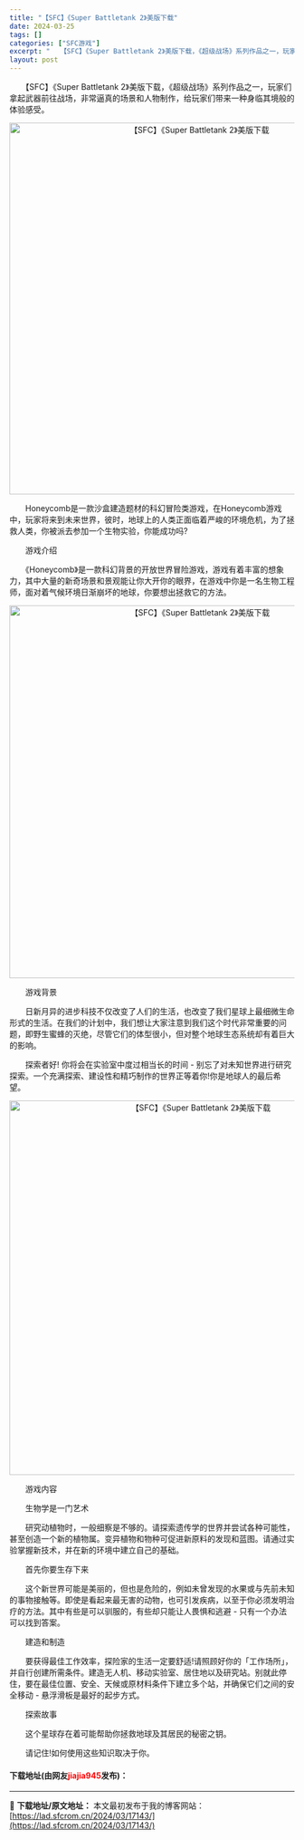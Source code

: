 ```yaml
---
title: "【SFC】《Super Battletank 2》美版下载"
date: 2024-03-25
tags: []
categories: ["SFC游戏"]
excerpt: "　　【SFC】《Super Battletank 2》美版下载，《超级战场》系列作品之一，玩家们拿起武器前往战场，非常逼真的场景和人物制作，给玩家们带来一种身临其境般的体验感受。 　　Honeycomb是一款沙盒建造题材的科幻冒险类游戏，在Honeycomb游戏中，玩家将来到未来世界，彼时，地球上的&hellip;"
layout: post
---
```


 <p>　　【SFC】《Super Battletank 2》美版下载，《超级战场》系列作品之一，玩家们拿起武器前往战场，非常逼真的场景和人物制作，给玩家们带来一种身临其境般的体验感受。</p> <p align="center"><img align="" border="0" src="https://lad.sfcrom.cn/wp-content/uploads/2024/03/20240325_6600cf96e9eff.png" width="656" alt="【SFC】《Super Battletank 2》美版下载" /></p> <p>　　Honeycomb是一款沙盒建造题材的科幻冒险类游戏，在Honeycomb游戏中，玩家将来到未来世界，彼时，地球上的人类正面临着严峻的环境危机，为了拯救人类，你被派去参加一个生物实验，你能成功吗?</p> <p>　　游戏介绍</p> <p>　　《Honeycomb》是一款科幻背景的开放世界冒险游戏，游戏有着丰富的想象力，其中大量的新奇场景和景观能让你大开你的眼界，在游戏中你是一名生物工程师，面对着气候环境日渐崩坏的地球，你要想出拯救它的方法。</p> <p align="center"><img align="" border="0" src="https://lad.sfcrom.cn/wp-content/uploads/2024/03/20240325_6600cf9808587.png" width="658" alt="【SFC】《Super Battletank 2》美版下载" /></p> <p>　　游戏背景</p> <p>　　日新月异的进步科技不仅改变了人们的生活，也改变了我们星球上最细微生命形式的生活。在我们的计划中，我们想让大家注意到我们这个时代非常重要的问题，即野生蜜蜂的灭绝，尽管它们的体型很小，但对整个地球生态系统却有着巨大的影响。</p> <p>　　探索者好! 你将会在实验室中度过相当长的时间 - 别忘了对未知世界进行研究探索。一个充满探索、建设性和精巧制作的世界正等着你!你是地球人的最后希望。</p> <p align="center"><img align="" border="0" src="https://lad.sfcrom.cn/wp-content/uploads/2024/03/20240325_6600cf993c0d2.png" width="661" alt="【SFC】《Super Battletank 2》美版下载" /></p> <p>　　游戏内容</p> <p>　　生物学是一门艺术</p> <p>　　研究动植物时，一般细察是不够的。请探索遗传学的世界并尝试各种可能性，甚至创造一个新的植物属。变异植物和物种可促进新原料的发现和蓝图。请通过实验掌握新技术，并在新的环境中建立自己的基础。</p> <p>　　首先你要生存下来</p> <p>　　这个新世界可能是美丽的，但也是危险的，例如未曾发现的水果或与先前未知的事物接触等。即使是看起来最无害的动物，也可引发疾病，以至于你必须发明治疗的方法。其中有些是可以驯服的，有些却只能让人畏惧和逃避 - 只有一个办法可以找到答案。</p> <p>　　建造和制造</p> <p>　　要获得最佳工作效率，探险家的生活一定要舒适!请照顾好你的「工作场所」，并自行创建所需条件。建造无人机、移动实验室、居住地以及研究站。别就此停住，要在最佳位置、安全、天候或原材料条件下建立多个站，并确保它们之间的安全移动 - 悬浮滑板是最好的起步方式。</p> <p>　　探索故事</p> <p>　　这个星球存在着可能帮助你拯救地球及其居民的秘密之钥。</p> <p>　　请记住!如何使用这些知识取决于你。</p> <p><h4>下载地址(由网友<font color="red">jiajia945</font>发布)：</h4></p> 

---
📖 **下载地址/原文地址：** 本文最初发布于我的博客网站：[https://lad.sfcrom.cn/2024/03/17143/](https://lad.sfcrom.cn/2024/03/17143/)
